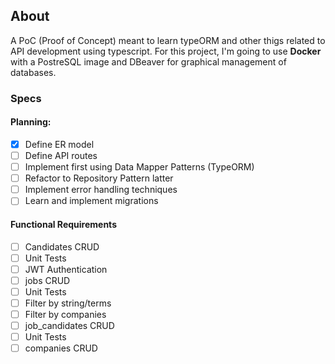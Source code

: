 ## About
A PoC (Proof of Concept) meant to learn typeORM and other thigs related to API development using
typescript. For this project, I'm going to use **Docker** with a PostreSQL image and DBeaver for
graphical management of databases.



### Specs

#### Planning:

- [X] Define ER model
- [ ] Define API routes
- [ ] Implement first using Data Mapper Patterns (TypeORM)
 - [ ] Refactor to Repository Pattern latter
- [ ] Implement error handling techniques
- [ ] Learn and implement migrations

#### Functional Requirements

- [ ] Candidates CRUD
 - [ ] Unit Tests
 - [ ] JWT Authentication
- [ ] jobs CRUD
 - [ ] Unit Tests
 - [ ] Filter by string/terms
 - [ ] Filter by companies
- [ ] job_candidates CRUD
 - [ ] Unit Tests
- [ ] companies CRUD
